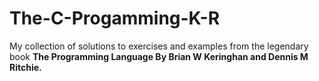 # The-C-Progamming-K-R
My collection of solutions to exercises and examples from the legendary book <b>The Programming Language By Brian W Keringhan and Dennis M Ritchie.</b>

